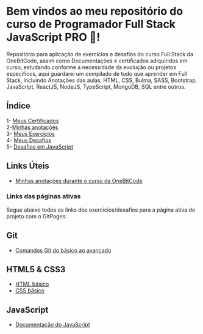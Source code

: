 # Bem vindos ao meu repositório do curso de Programador Full Stack JavaScript PRO 🤘!

Repositório para aplicação de exercícios e desafios do curso Full Stack da OneBitCode, assim como Documentações e certificados adiquiridos em curso, estudando conforme a necessidade da evolução ou projetos específicos, aqui guardarei um compilado de tudo que aprender em Full Stack, incluindo Anotações das aulas, HTML, CSS, Bulma, SASS, Bootstrap, JavaScript, ReactJS, NodeJS, TypeScript, MongoDB, SQL entre outros.

## Índice

1- [Meus Certificados](certificados/) </br>
2-[Minhas anotações](anotacoes/) </br>
3- [Meus Exercícios](exercicios/) </br>
4- [Meus Desafios](desafios/) </br>
5- [Desafios em JavaScript](desafios/javascript/)</br>

## Links Úteis

- [Minhas anotações durante o curso da OneBitCode](anotacoes/anotacoes-curso-fullstack-one-bit-code.odt)

### Links das páginas ativas

Segue abaixo todos os links dos exercicios/desafios para a página ativa do projeto com o GitPages:

## Git

- [Comandos Git do básico ao avançado](https://comandosgit.github.io/) </br>

## HTML5 & CSS3

- [HTML básico](https://www.w3schools.com/html/)
- [CSS básico](https://developer.mozilla.org/pt-BR/docs/Web/CSS)

## JavaScript

- [Documentação do JavaScript](https://developer.mozilla.org/pt-BR/docs/Web/JavaScript)
